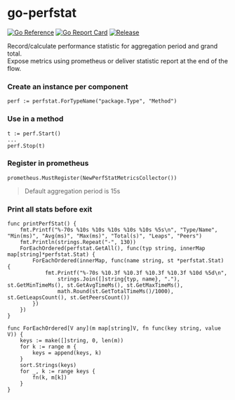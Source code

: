 # go-perfstat

[![Go Reference](https://pkg.go.dev/badge/github.com/go-perfstat/go.svg)](https://pkg.go.dev/github.com/go-perfstat/go)
[![Go Report Card](https://goreportcard.com/badge/github.com/go-perfstat/go)](https://goreportcard.com/report/github.com/go-perfstat/go)
[![Release](https://img.shields.io/github/v/release/go-perfstat/go)](https://github.com/go-perfstat/go/releases)

Record/calculate performance statistic for aggregation period and grand total.  
Expose metrics using prometheus or deliver statistic report at the end of the flow.

### Create an instance per component

    perf := perfstat.ForTypeName("package.Type", "Method")

### Use in a method

    t := perf.Start()
    ...
    perf.Stop(t)


### Register in prometheus

	prometheus.MustRegister(NewPerfStatMetricsCollector())

> Default aggregation period is 15s

### Print all stats before exit

	func printPerfStat() {
		fmt.Printf("%-70s %10s %10s %10s %10s %10s %5s\n", "Type/Name", "Min(ms)", "Avg(ms)", "Max(ms)", "Total(s)", "Leaps", "Peers")
		fmt.Println(strings.Repeat("-", 130))
		ForEachOrdered(perfstat.GetAll(), func(typ string, innerMap map[string]*perfstat.Stat) {
			ForEachOrdered(innerMap, func(name string, st *perfstat.Stat) {
				fmt.Printf("%-70s %10.3f %10.3f %10.3f %10.3f %10d %5d\n",
					strings.Join([]string{typ, name}, "."), st.GetMinTimeMs(), st.GetAvgTimeMs(), st.GetMaxTimeMs(), 
					math.Round(st.GetTotalTimeMs()/1000), st.GetLeapsCount(), st.GetPeersCount())
			})
		})
	}

	func ForEachOrdered[V any](m map[string]V, fn func(key string, value V)) {
		keys := make([]string, 0, len(m))
		for k := range m {
			keys = append(keys, k)
		}
		sort.Strings(keys)
		for _, k := range keys {
			fn(k, m[k])
		}
	}

